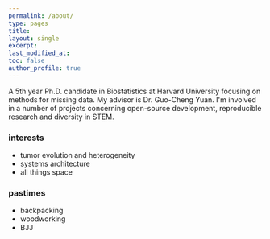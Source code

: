 ```yaml
---
permalink: /about/
type: pages
title:
layout: single
excerpt:
last_modified_at: 
toc: false
author_profile: true
---
```


A 5th year Ph.D. candidate in Biostatistics at Harvard University focusing on methods for missing data. My advisor is Dr. Guo-Cheng Yuan. I'm involved in a number of projects concerning open-source development, reproducible research and diversity in STEM. 

### interests
- tumor evolution and heterogeneity
- systems architecture
- all things space

### pastimes
- backpacking
- woodworking
- BJJ
